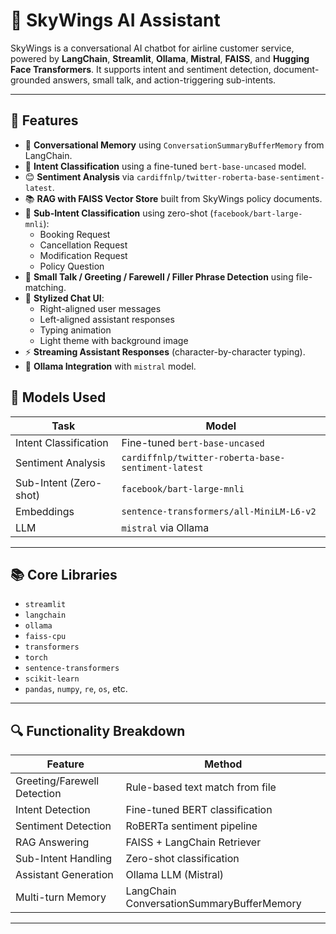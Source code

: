 
# 🛫 SkyWings AI Assistant

SkyWings is a conversational AI chatbot for airline customer service, powered by **LangChain**, **Streamlit**, **Ollama**, **Mistral**, **FAISS**, and **Hugging Face Transformers**. It supports intent and sentiment detection, document-grounded answers, small talk, and action-triggering sub-intents.

---

## 🌟 Features

- 🧠 **Conversational Memory** using `ConversationSummaryBufferMemory` from LangChain.
- 🎯 **Intent Classification** using a fine-tuned `bert-base-uncased` model.
- 😊 **Sentiment Analysis** via `cardiffnlp/twitter-roberta-base-sentiment-latest`.
- 📚 **RAG with FAISS Vector Store** built from SkyWings policy documents.
- 💬 **Sub-Intent Classification** using zero-shot (`facebook/bart-large-mnli`):
  - Booking Request
  - Cancellation Request
  - Modification Request
  - Policy Question
- 🤖 **Small Talk / Greeting / Farewell / Filler Phrase Detection** using file-matching.
- 🎨 **Stylized Chat UI**:
  - Right-aligned user messages
  - Left-aligned assistant responses
  - Typing animation
  - Light theme with background image
- ⚡ **Streaming Assistant Responses** (character-by-character typing).
- 🧩 **Ollama Integration** with `mistral` model.

## 🧪 Models Used

| Task | Model |
|------|-------|
| Intent Classification | Fine-tuned `bert-base-uncased` |
| Sentiment Analysis | `cardiffnlp/twitter-roberta-base-sentiment-latest` |
| Sub-Intent (Zero-shot) | `facebook/bart-large-mnli` |
| Embeddings | `sentence-transformers/all-MiniLM-L6-v2` |
| LLM | `mistral` via Ollama |

---

## 📚 Core Libraries

- `streamlit`
- `langchain`
- `ollama`
- `faiss-cpu`
- `transformers`
- `torch`
- `sentence-transformers`
- `scikit-learn`
- `pandas`, `numpy`, `re`, `os`, etc.

---

## 🔍 Functionality Breakdown

| Feature | Method |
|--------|--------|
| Greeting/Farewell Detection | Rule-based text match from file |
| Intent Detection | Fine-tuned BERT classification |
| Sentiment Detection | RoBERTa sentiment pipeline |
| RAG Answering | FAISS + LangChain Retriever |
| Sub-Intent Handling | Zero-shot classification |
| Assistant Generation | Ollama LLM (Mistral) |
| Multi-turn Memory | LangChain ConversationSummaryBufferMemory |

---
